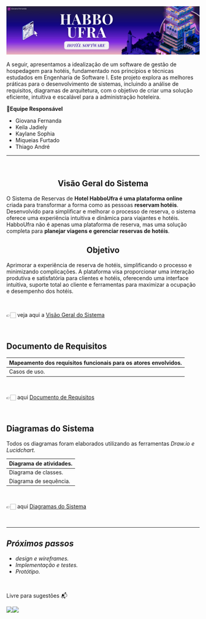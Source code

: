 <img src="https://github.com/GiovanaMerces/ES1-HospedagemHotel/blob/d4672a607207c9e8dda79f799883052ab1a05c8c/_banner%20github.png">


 A seguir, apresentamos a idealização de um software de gestão de hospedagem para hotéis, fundamentado nos princípios e técnicas estudados em Engenharia de Software I. Este projeto explora as melhores práticas para o desenvolvimento de sistemas, incluindo a análise de requisitos, diagramas de arquitetura, com o objetivo de criar uma solução eficiente, intuitiva e escalável para a administração hoteleira.

**📝Equipe Responsável**
* Giovana Fernanda 
* Keila Jadiely 
* Kaylane Sophia 
* Miqueias Furtado 
* Thiago André
  
---
<br>
<div align="center">
  <h2>Visão Geral do Sistema</h2>
</div>


O Sistema de Reservas de **Hotel HabboUfra é uma plataforma online** criada para transformar a forma como as pessoas **reservam hotéis**. Desenvolvido para simplificar e melhorar o processo de reserva, o sistema oferece uma experiência intuitiva e dinâmica para viajantes e hotéis. HabboUfra não é apenas uma plataforma de reserva, mas uma solução completa para **planejar viagens e gerenciar reservas de hotéis**.

<div align="center">
  <h2>Objetivo</h2>
</div>

Aprimorar a experiência de reserva de hotéis, simplificando o processo e minimizando complicações. A plataforma visa proporcionar uma interação produtiva e satisfatória para clientes e hotéis, oferecendo uma interface intuitiva, suporte total ao cliente e ferramentas para maximizar a ocupação e desempenho dos hotéis.

<br>

👉🏻 veja aqui a [Visão Geral do Sistema](https://drive.google.com/file/d/19OPIhknGs_YFVG75ebdw2-baJWTS_qoQ/view?usp=sharing)

</br>


<h2>Documento de Requisitos</h2>


| Mapeamento dos requisitos funcionais para os atores envolvidos. |
|-----------------------------------------------------------------|
| Casos de uso.                                                   |

<br>

👉🏻 aqui [Documento de Requisitos](https://drive.google.com/file/d/19PToOn0HTg1EZSQxvfxrinCzdcHsgdo-/view?usp=sharing)

</br>


<h2>Diagramas do Sistema</h2>

Todos os diagramas foram elaborados utilizando as ferramentas *Draw.io e Lucidchart.*

|  Diagrama de atividades.  |
|---------------------------|
|  Diagrama de classes.     |
|  Diagrama de sequência.   |
  
<br>

👉🏻 aqui [Diagramas do Sistema](https://drive.google.com/file/d/19V53QaK-Y-TvZwXU5QBlP7q2pn14H0YT/view?usp=sharing)

</br>

---

## *Próximos passos* 
* *design e wireframes.*
* *Implementação e testes.*
* *Protótipo.*
<br>

Livre para sugestões 📬 

<a href="https://github.com/GiovanaMerces">
    <img src="https://img.shields.io/badge/GitHub-000000?style=for-the-badge&logo=github&logoColor=purple" /><img src="https://media1.tenor.com/m/MAY07BXjn00AAAAC/sasha-cyberpunk.gif" />
</a>
